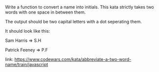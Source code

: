Write a function to convert a name into initials. This kata strictly takes two words with one space in between them.

The output should be two capital letters with a dot seperating them.

It should look like this:

Sam Harris => S.H

Patrick Feeney => P.F

link: https://www.codewars.com/kata/abbreviate-a-two-word-name/train/javascript

